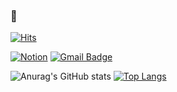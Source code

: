 ### 👋
[![Hits](https://hits.seeyoufarm.com/api/count/incr/badge.svg?url=https%3A%2F%2Fgithub.com%2FSungPyo&count_bg=%23474646&title_bg=%23DE5D43&icon=swift.svg&icon_color=%23FFFFFF&title=hits&edge_flat=false)](https://hits.seeyoufarm.com)

[![Notion](http://img.shields.io/badge/-Notion-black?style=flat-square&logo=notion&link=https://www.notion.so/appledeveloper/iOS-Develop-25b95466c2e9478aa68d6468411fa3b2)](https://www.notion.so/appledeveloper/iOS-Develop-25b95466c2e9478aa68d6468411fa3b2)
[![Gmail Badge](https://img.shields.io/badge/Gmail-d14836?style=flat-square&logo=Gmail&logoColor=white&link=mailto:silups2@gmail.com)](mailto:silups2@gmail.com)

![Anurag's GitHub stats](https://github-readme-stats.vercel.app/api?username=SungPyo&custom_title=Castleticket's&nbsp;github&nbsp;👀&count_private=true&show_icons=true&theme=solarized-light)
[![Top Langs](https://github-readme-stats.vercel.app/api/top-langs/?username=SungPyo&theme=solarized-light)](https://github.com/anuraghazra/github-readme-stats)
